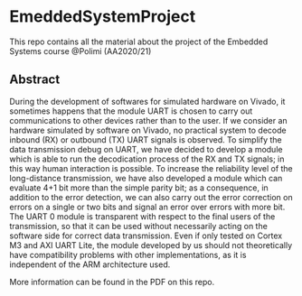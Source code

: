 # EmeddedSystemProject
This repo contains all the material about the project of the Embedded Systems course @Polimi (AA2020/21)

## Abstract
During the development of softwares for simulated hardware on Vivado, it sometimes happens that the module UART is chosen to carry out communications to other devices rather than to the user. If we consider an hardware simulated by software on Vivado, no practical system to decode inbound (RX) or outbound (TX) UART signals is observed. To simplify the data transmission debug on UART, we have decided to develop a module which is able to run the decodication process of the RX and TX signals; in this way human interaction is possible. To increase the reliability level of the long-distance transmission, we have also developed a module which can evaluate 4+1 bit more than the simple parity bit; as a consequence, in addition to the error detection, we can also carry out the error correction on errors on a single or two bits and signal an error over errors with more bit. The UART 0 module is transparent with respect to the final users of the transmission, so that it can be used without necessarily acting on the software side for correct data transmission. Even if only tested on Cortex M3 and AXI UART Lite, the module developed by us should not theoretically have compatibility problems with other implementations, as it is independent of the ARM architecture used.

More information can be found in the PDF on this repo.
